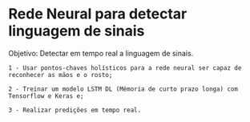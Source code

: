 # Rede Neural para detectar linguagem de sinais
 Objetivo: Detectar em tempo real a linguagem de sinais.
  
    1 - Usar pontos-chaves holísticos para a rede neural ser capaz de reconhecer as mãos e o rosto;
  
    2 - Treinar um modelo LSTM DL (Mémoria de curto prazo longa) com Tensorflow e Keras e;
  
    3 - Realizar predições em tempo real.
  
